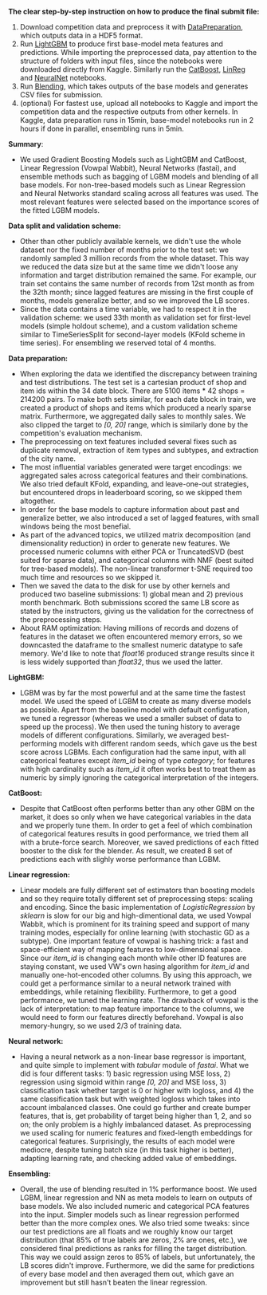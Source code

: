 **The clear step-by-step instruction on how to produce the final submit file:**
1. Download competition data and preprocess it with [DataPreparation](https://github.com/polakowo/mymlprojects/blob/master/1c-sales-prediction/DataPreparation.ipynb), which outputs data in a HDF5 format.
2. Run [LightGBM](https://github.com/polakowo/mymlprojects/blob/master/1c-sales-prediction/LightGBM.ipynb) to produce first base-model meta features and predictions. While importing the preprocessed data, pay attention to the structure of folders with input files, since the notebooks were downloaded directly from Kaggle. Similarly run the [CatBoost](https://github.com/polakowo/mymlprojects/blob/master/1c-sales-prediction/CatBoost.ipynb), [LinReg](https://github.com/polakowo/mymlprojects/blob/master/1c-sales-prediction/LinReg.ipynb) and [NeuralNet](https://github.com/polakowo/mymlprojects/blob/master/1c-sales-prediction/NeuralNet.ipynb) notebooks.
4. Run [Blending](https://github.com/polakowo/mymlprojects/blob/master/1c-sales-prediction/Blending.ipynb), which takes outputs of the base models and generates CSV files for submission.
5. (optional) For fastest use, upload all notebooks to Kaggle and import the competition data and the respective outputs from other kernels. In Kaggle, data preparation runs in 15min, base-model notebooks run in 2 hours if done in parallel, ensembling runs in 5min.

**Summary**:
- We used Gradient Boosting Models such as LightGBM and CatBoost, Linear Regression (Vowpal Wabbit), Neural Networks (fastai), and ensemble methods such as bagging of LGBM models and blending of all base models. For non-tree-based models such as Linear Regression and Neural Networks standard scaling across all features was used. The most relevant features were selected based on the importance scores of the fitted LGBM models. 

**Data split and validation scheme:**
- Other than other publicly available kernels, we didn't use the whole dataset nor the fixed number of months prior to the test set: we randomly sampled 3 million records from the whole dataset. This way we reduced the data size but at the same time we didn't loose any information and target distribution remained the same. For example, our train set contains the same number of records from 12st month as from the 32th month; since lagged features are missing in the first couple of months, models generalize better, and so we improved the LB scores. 
- Since the data contains a time variable, we had to respect it in the validation scheme: we used 33th month as validation set for first-level models (simple holdout scheme), and a custom validation scheme similar to TimeSeriesSplit for second-layer models (KFold scheme in time series). For ensembling we reserved total of 4 months. 

**Data preparation:**
- When exploring the data we identified the discrepancy between training and test distributions. The test set is a cartesian product of shop and item ids within the 34 date block. There are 5100 items * 42 shops = 214200 pairs. To make both sets similar, for each date block in train, we created a product of shops and items which produced a nearly sparse matrix. Furthermore, we aggregated daily sales to monthly sales. We also clipped the target to *[0, 20]* range, which is similarly done by the competition's evaluation mechanism. 
- The preprocessing on text features included several fixes such as duplicate removal, extraction of item types and subtypes, and extraction of the city name. 
- The most influential variables generated were target encodings: we aggregated sales across categorical features and their combinations. We also tried default KFold, expanding, and leave-one-out strategies, but encountered drops in leaderboard scoring, so we skipped them altogether.
- In order for the base models to capture information about past and generalize better, we also introduced a set of lagged features, with small windows being the most benefial. 
- As part of the advanced topics, we utilized matrix decomposition (and dimensionality reduction) in order to generate new features. We processed numeric columns with either PCA or TruncatedSVD (best suited for sparse data), and categorical columns with NMF (best suited for tree-based models). The non-linear transformer t-SNE required too much time and resources so we skipped it. 
- Then we saved the data to the disk for use by other kernels and produced two baseline submissions: 1) global mean and 2) previous month benchmark. Both submissions scored the same LB score as stated by the instructors, giving us the validation for the correctness of the preprocessing steps.
- About RAM optimization: Having millions of records and dozens of features in the dataset we often encountered memory errors, so we downcasted the dataframe to the smallest numeric datatype to safe memory. We'd like to note that *float16* produced strange results since it is less widely supported than *float32*, thus we used the latter.

**LightGBM:**
- LGBM was by far the most powerful and at the same time the fastest model. We used the speed of LGBM to create as many diverse models as possible. Apart from the baseline model with default configuration, we tuned a regressor (whereas we used a smaller subset of data to speed up the process). We then used the tuning history to average models of different configurations. Similarly, we averaged best-performing models with different random seeds, which gave us the best score across LGBMs. Each configuration had the same input, with all categorical features except *item_id* being of type *category*; for features with high cardinality such as *item_id* it often works best to treat them as numeric by simply ignoring the categorical interpretation of the integers.

**CatBoost:**
- Despite that CatBoost often performs better than any other GBM on the market, it does so only when we have categorical variables in the data and we properly tune them. In order to get a feel of which combination of categorical features results in good performance, we tried them all with a brute-force search. Moreover, we saved predictions of each fitted booster to the disk for the blender. As result, we created 8 set of predictions each with slighly worse performance than LGBM.

**Linear regression:**
- Linear models are fully different set of estimators than boosting models and so they require totally different set of preprocessing steps: scaling and encoding. Since the basic implementation of *LogisticRegression* by *sklearn* is slow for our big and high-dimentional data, we used Vowpal Wabbit, which is prominent for its training speed and support of many training modes, especially for online learning (with stochastic GD as a subtype). One important feature of vowpal is hashing trick: a fast and space-efficient way of mapping features to low-dimensional space. Since our *item_id* is changing each month while other ID features are staying constant, we used VW's own hasing algorithm for *item_id* and manually one-hot-encoded other columns. By using this approach, we could get a performance similar to a neural network trained with embeddings, while retaining flexibility. Furthermore, to get a good performance, we tuned the learning rate. The drawback of vowpal is the lack of interpretation: to map feature importance to the columns, we would need to form our features directly beforehand. Vowpal is also memory-hungry, so we used 2/3 of training data.

**Neural network:**
- Having a neural network as a non-linear base regressor is important, and quite simple to implement with *tabular* module of *fastai*. What we did is four different tasks: 1) basic regression using MSE loss, 2) regression using sigmoid within range *[0, 20]* and MSE loss, 3) classification task whether target is 0 or higher with logloss, and 4) the same classification task but with weighted logloss which takes into account imbalanced classes. One could go further and create bumper features, that is, get probability of target being higher than 1, 2, and so on; the only problem is a highly imbalanced dataset. As preprocessing we used scaling for numeric features and fixed-length embeddings for categorical features. Surprisingly, the results of each model were mediocre, despite tuning batch size (in this task higher is better), adapting learning rate, and checking added value of embeddings.

**Ensembling:**
- Overall, the use of blending resulted in 1% performance boost. We used LGBM, linear regression and NN as meta models to learn on outputs of base models. We also included numeric and categorical PCA features into the input. Simpler models such as linear regression performed better than the more complex ones. We also tried some tweaks: since our test predictions are all floats and we roughly know our target distribution (that 85% of true labels are zeros, 2% are ones, etc.), we considered final predictions as ranks for filling the target distribution. This way we could assign zeros to 85% of labels, but unfortunately, the LB scores didn't improve. Furthermore, we did the same for predictions of every base model and then averaged them out, which gave an improvement but still hasn't beaten the linear regression.
